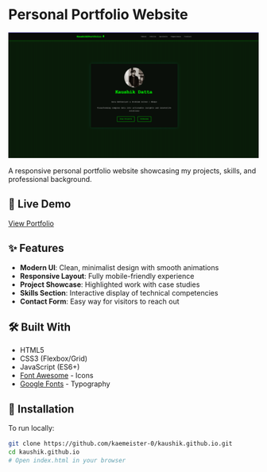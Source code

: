 # Personal Portfolio Website

![Portfolio Preview](/images/prev.png) <!-- Add a preview image if available -->

A responsive personal portfolio website showcasing my projects, skills, and professional background.

## 🔗 Live Demo
[View Portfolio](https://kaemeister-0.github.io/kaushik.github.io/)

## ✨ Features
- **Modern UI**: Clean, minimalist design with smooth animations
- **Responsive Layout**: Fully mobile-friendly experience
- **Project Showcase**: Highlighted work with case studies
- **Skills Section**: Interactive display of technical competencies
- **Contact Form**: Easy way for visitors to reach out

## 🛠️ Built With
- HTML5
- CSS3 (Flexbox/Grid)
- JavaScript (ES6+)
- [Font Awesome](https://fontawesome.com/) - Icons
- [Google Fonts](https://fonts.google.com/) - Typography

## 🚀 Installation
To run locally:
```bash
git clone https://github.com/kaemeister-0/kaushik.github.io.git
cd kaushik.github.io
# Open index.html in your browser
